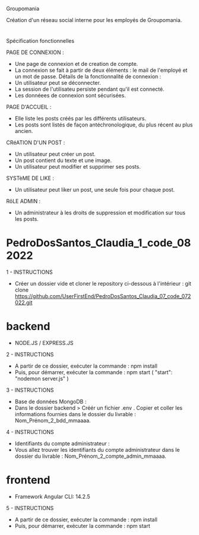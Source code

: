 Groupomania

Création d'un réseau social interne pour les employés de Groupomania.

#

Spécification fonctionnelles

PAGE DE CONNEXION : 
- Une page de connexion et de creation de compte.
- La connexion se fait à partir de deux éléments : le mail de l'employé et un mot de passe.
Détails de la fonctionnalité de connexion :
- Un utilisateur peut se déconnecter.
- La session de l'utilisateu persiste pendant qu'il est connecté.
- Les donnéees de connexion sont sécurisées.

PAGE D'ACCUEIL : 
- Elle liste les posts créés par les différents utilisateurs.
- Les posts sont listés de façon antéchronologique, du plus récent au plus ancien.

CRéATION D'UN POST :
- Un utilisateur peut créer un post.
- Un post contient du texte et une image.
- Un utilisateur peut modifier et supprimer ses posts.

SYSTèME DE LIKE :
- Un utilisateur peut liker un post, une seule fois pour chaque post.

RôLE ADMIN :
- Un administrateur à les droits de suppression et modification sur tous les posts.

#

# PedroDosSantos_Claudia_1_code_082022
1 - INSTRUCTIONS
- Créer un dossier vide et cloner le repository ci-dessous à l'intérieur :
git clone https://github.com/UserFirstEnd/PedroDosSantos_Claudia_07_code_072022.git

# backend

- NODE.JS / EXPRESS.JS

2 - INSTRUCTIONS
- A partir de ce dossier, exécuter la commande : npm install
- Puis, pour démarrer, exécuter la commande : npm start ( "start": "nodemon server.js" )

3 - INSTRUCTIONS
- Base de données MongoDB :
- Dans le dossier backend > Créér un fichier .env . Copier et coller les informations fournies dans le dossier du livrable : Nom_Prénom_2_bdd_mmaaaa.

4 - INSTRUCTIONS
- Identifiants du compte administrateur :
- Vous allez trouver les identifiants du compte administrateur dans le dossier du livrable : Nom_Prénom_2_compte_admin_mmaaaa.


# frontend

- Framework Angular CLI: 14.2.5

5 - INSTRUCTIONS
- A partir de ce dossier, exécuter la commande : npm install
- Puis, pour démarrer, exécuter la commande : npm start